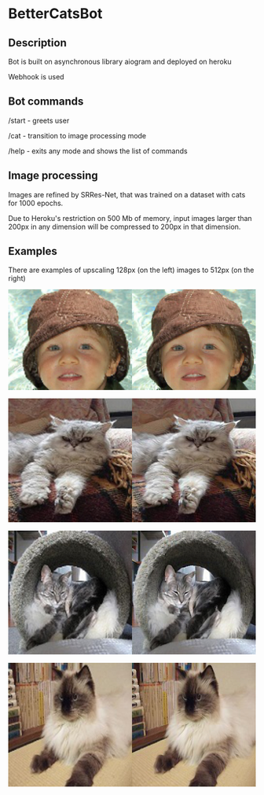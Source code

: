 # BetterCatsBot

## Description
Bot is built on asynchronous library aiogram and deployed on heroku

Webhook is used

## Bot commands
/start - greets user

/cat - transition to image processing mode

/help - exits any mode and shows the list of commands

## Image processing
Images are refined by SRRes-Net, that was trained on a dataset with cats for 1000 epochs.

Due to Heroku's restriction on 500 Mb of memory, input images larger than 200px in any dimension will be compressed to 200px in that dimension.

## Examples
There are examples of upscaling 128px (on the left) images to 512px (on the right)

![first example](https://github.com/IGragon/BetterCatsBot/blob/master/img/1.png)

![second example](https://github.com/IGragon/BetterCatsBot/blob/master/img/2.png)

![third example](https://github.com/IGragon/BetterCatsBot/blob/master/img/3.png)

![fourth example](https://github.com/IGragon/BetterCatsBot/blob/master/img/4.png)
